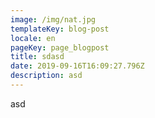```yaml
---
image: /img/nat.jpg
templateKey: blog-post
locale: en
pageKey: page_blogpost
title: sdasd
date: 2019-09-16T16:09:27.796Z
description: asd
---
```

asd

